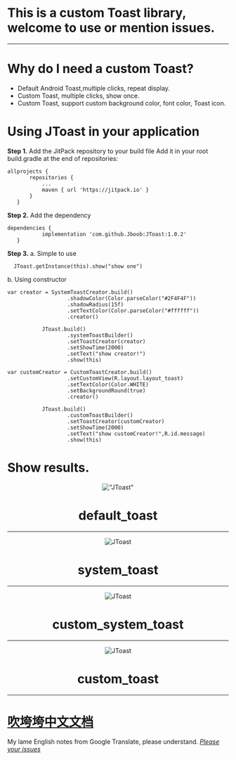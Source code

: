 # This is a custom Toast library, welcome to use or mention issues.

---

# Why do I need a custom Toast?
- Default Android Toast,multiple clicks, repeat display.
- Custom Toast, multiple clicks, show once.
- Custom Toast, support custom background color, font color, Toast icon.

# Using JToast in your application
 **Step 1.** Add the JitPack repository to your build file
 Add it in your root build.gradle at the end of repositories:
 ```
allprojects {
		repositories {
			...
			maven { url 'https://jitpack.io' }
		}
	}
 ```
 **Step 2.** Add the dependency
 ```
 dependencies {
 	        implementation 'com.github.Jboob:JToast:1.0.2'
 	}
 ```
 **Step 3.**
 a. Simple to use
  ```
    JToast.getInstance(this).show("show one")
  ```
 b. Using constructor
 ```
 var creator = SystemToastCreator.build()
                    .shadowColor(Color.parseColor("#2F4F4F"))
                    .shadowRadius(15f)
                    .setTextColor(Color.parseColor("#ffffff"))
                    .creator()

            JToast.build()
                    .systemToastBuilder()
                    .setToastCreator(creator)
                    .setShowTime(2000)
                    .setText("show creator!")
                    .show(this)
 ```
 ```
 var customCreator = CustomToastCreator.build()
                    .setCustomView(R.layout.layout_toast)
                    .setTextColor(Color.WHITE)
                    .setBackgroundRound(true)
                    .creator()

            JToast.build()
                    .customToastBuilder()
                    .setToastCreator(customCreator)
                    .setShowTime(2000)
                    .setText("show customCreator!",R.id.message)
                    .show(this)
 ```
# Show results.
 <div align="center">

!["JToast"](https://github.com/Jboob/JToast/blob/master/images/default_toast.gif  "default_toast")

# default_toast

---

 </div>

 <div align="center">

![JToast](https://github.com/Jboob/JToast/blob/master/images/system_toast.gif "system_toast")

# system_toast

---

 </div>

 <div align="center">

![JToast](https://github.com/Jboob/JToast/blob/master/images/custom_system_toast.gif "custom_system_toast")

# custom_system_toast

---

 </div>

 <div align="center">

![JToast](https://github.com/Jboob/JToast/blob/master/images/custom_toast.gif "custom_toast")

# custom_toast

---

 </div>

# [吹垮垮中文文档](https://www.jianshu.com/p/9fbc9804bdc1)

My lame English notes from Google Translate, please understand. [ *Please your issues* ](https://github.com/Jboob/JToast/issues)
